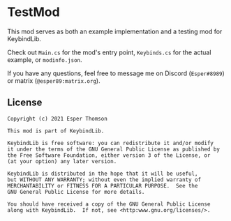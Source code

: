 ﻿# TestMod

This mod serves as both an example implementation and a testing mod for KeybindLib.

Check out `Main.cs` for the mod's entry point, `Keybinds.cs` for the actual example, or `modinfo.json`.

If you have any questions, feel free to message me on Discord (`Esper#8989`) or matrix (`@esper89:matrix.org`).

## License
    Copyright (c) 2021 Esper Thomson

    This mod is part of KeybindLib.

    KeybindLib is free software: you can redistribute it and/or modify
    it under the terms of the GNU General Public License as published by
    the Free Software Foundation, either version 3 of the License, or
    (at your option) any later version.

    KeybindLib is distributed in the hope that it will be useful,
    but WITHOUT ANY WARRANTY; without even the implied warranty of
    MERCHANTABILITY or FITNESS FOR A PARTICULAR PURPOSE.  See the
    GNU General Public License for more details.

    You should have received a copy of the GNU General Public License
    along with KeybindLib.  If not, see <http:www.gnu.org/licenses/>.
